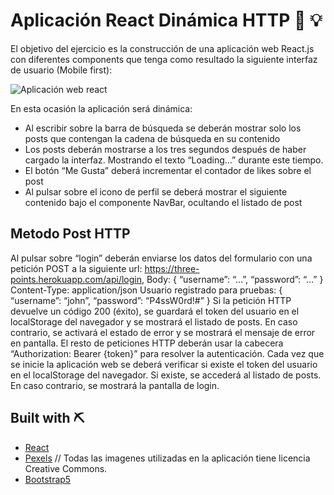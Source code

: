 # Aplicación React Dinámica HTTP 🔗 💡

El objetivo del ejercicio es la construcción de una aplicación web React.js con diferentes components que 
tenga como resultado la siguiente interfaz de usuario (Mobile first):

![Aplicación web react](https://i.imgur.com/Yf8WuIJ.jpg)


En esta ocasión la aplicación será dinámica:
- Al escribir sobre la barra de búsqueda se deberán mostrar solo los posts que contengan la cadena 
de búsqueda en su contenido
- Los posts deberán mostrarse a los tres segundos después de haber cargado la interfaz. Mostrando 
el texto “Loading…” durante este tiempo.
- El botón “Me Gusta” deberá incrementar el contador de likes sobre el post
- Al pulsar sobre el icono de perfil se deberá mostrar el siguiente contenido bajo el componente 
NavBar, ocultando el listado de post

## Metodo Post HTTP 
Al pulsar sobre “login” deberán enviarse los datos del formulario con una petición POST a la siguiente url: 
https://three-points.herokuapp.com/api/login,
Body: { “username”: “…”, “password”: “…” }
Content-Type: application/json
Usuario registrado para pruebas:
{ “username”: “john”, “password”: “P4ssW0rd!#” }
Si la petición HTTP devuelve un código 200 (éxito), se guardará el token del usuario en el localStorage del 
navegador y se mostrará el listado de posts. En caso contrario, se activará el estado de error y se mostrará 
el mensaje de error en pantalla.
El resto de peticiones HTTP deberán usar la cabecera “Authorization: Bearer {token}” para resolver la 
autenticación.
Cada vez que se inicie la aplicación web se deberá verificar si existe el token del usuario en el localStorage 
del navegador. Si existe, se accederá al listado de posts. En caso contrario, se mostrará la pantalla de login. 

## Built with ⛏
- [React](https://es.reactjs.org/)
- [Pexels](https://pexels.com/) // Todas las imagenes utilizadas en la aplicación tiene licencia Creative Commons.
- [Bootstrap5](https://https://getbootstrap.com/)
